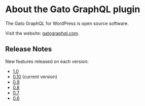 # About the Gato GraphQL plugin

The Gato GraphQL for WordPress is open source software.

Visit the website: [gatographql.com](https://gatographql.com).

## Release Notes

New features released on each version:

- [1.0](../../release-notes/1.0/en.md)
- [0.10](../../release-notes/0.10/en.md) (current version)
- [0.9](../../release-notes/0.9/en.md)
- [0.8](../../release-notes/0.8/en.md)
- [0.7](../../release-notes/0.7/en.md)
- [0.6](../../release-notes/0.6/en.md)
